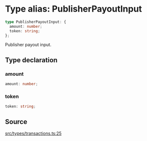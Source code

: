 # Type alias: PublisherPayoutInput

```ts
type PublisherPayoutInput: {
  amount: number;
  token: string;
};
```

Publisher payout input.

## Type declaration

### amount

```ts
amount: number;
```

### token

```ts
token: string;
```

## Source

[src/types/transactions.ts:25](https://github.com/torque-labs/torque-ts-sdk/blob/35180ea2561c531d50df4b23b7bd32172a5fdc80/src/types/transactions.ts#L25)
